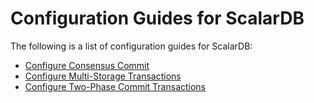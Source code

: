 # Configuration Guides for ScalarDB

The following is a list of configuration guides for ScalarDB:

- [Configure Consensus Commit](configurations-for-consensus-commit.md)
- [Configure Multi-Storage Transactions](multi-storage-transactions.md)
- [Configure Two-Phase Commit Transactions](two-phase-commit-transactions.md)
